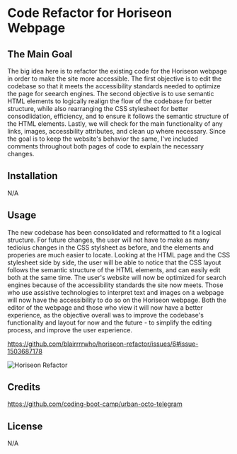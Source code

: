 # Code Refactor for Horiseon Webpage

## The Main Goal
The big idea here is to refactor the existing code for the Horiseon webpage in order to make the site more accessible. The first objective is to edit the codebase so that it meets the accessibility standards needed to optimize the page for seearch engines. 
The second objective is to use semantic HTML elements to logically realign the flow of the codebase for better structure, while also rearranging the CSS stylesheet for better consodlidation, efficiency, and to ensure it follows the semantic structure of the HTML elements. 
Lastly, we will check for the main functionality of any links, images, accessbility attributes, and clean up where necessary.
Since the goal is to keep the website's behavior the same, I've included comments throughout both pages of code to explain the necessary changes. 

## Installation
N/A

## Usage
The new codebase has been consolidated and reformatted to fit a logical structure. For future changes, the user will not have to make as many tedioius changes in the CSS stylsheet as before, and the elements and properies are much easier to locate. Looking at the HTML page and the CSS stylesheet side by side, the user will be able to notice that the CSS layout follows the semantic structure of the HTML elements, and can easily edit both at the same time. 
The user's website will now be optimized for search engines because of the accessibility standards the site now meets. 
Those who use assistive technologies to interpret text and images on a webpage will now have the accessibility to do so on the Horiseon webpage. 
Both the editor of the webpage and those who view it will now have a better experience, as the objective overall was to improve the codebase's functionality and layout for now and the future - to simplify the editing process, and improve the user experience.


https://github.com/blairrrrwho/horiseon-refactor/issues/6#issue-1503687178

![Horiseon Refactor](assets/images/horiseon-refactor-screenshot.png)


## Credits
https://github.com/coding-boot-camp/urban-octo-telegram

## License
N/A
